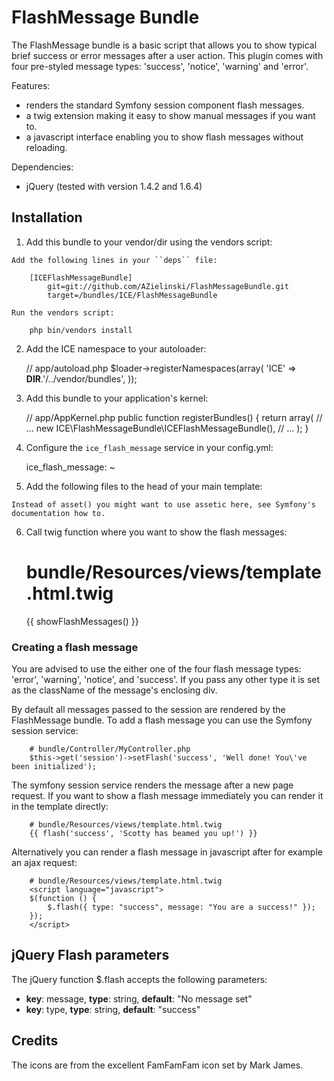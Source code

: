 FlashMessage Bundle
===================

The FlashMessage bundle is a basic script that allows you to show typical brief 
success or error messages after a user action. This plugin comes with four pre-styled message 
types: 'success', 'notice', 'warning' and 'error'. 

Features:
    
 * renders the standard Symfony session component flash messages.
 * a twig extension making it easy to show manual messages if you want to.
 * a javascript interface enabling you to show flash messages without reloading.
 
Dependencies:
    
 * jQuery (tested with version 1.4.2 and 1.6.4)

Installation
------------

  1. Add this bundle to your vendor/dir using the vendors script:

    Add the following lines in your ``deps`` file:

        [ICEFlashMessageBundle]
            git=git://github.com/AZielinski/FlashMessageBundle.git
            target=/bundles/ICE/FlashMessageBundle

    Run the vendors script:

        php bin/vendors install

  2. Add the ICE namespace to your autoloader:

        // app/autoload.php
        $loader->registerNamespaces(array(
            'ICE' => __DIR__.'/../vendor/bundles',
        ));

  3. Add this bundle to your application's kernel:

        // app/AppKernel.php
        public function registerBundles()
        {
            return array(
                // ...
                new ICE\FlashMessageBundle\ICEFlashMessageBundle(),
                // ...
            );
        }

  4. Configure the `ice_flash_message` service in your config.yml:

        ice_flash_message: ~

  5. Add the following files to the head of your main template:

        <link rel="stylesheet" href="{{ asset('bundles/iceflashmessage/css/jquery.flashMessage.css') }}" type="text/css" media="all" />
        <script src="http://ajax.googleapis.com/ajax/libs/jquery/1.6.4/jquery.min.js" type="text/javascript" charset="utf-8"></script>
        <script type="text/javascript" src="{{ asset('bundles/iceflashmessage/js/jquery.flashMessage.js') }}"></script>

    Instead of asset() you might want to use assetic here, see Symfony's documentation how to.

  6. Call twig function where you want to show the flash messages: 

        # bundle/Resources/views/template.html.twig
        {{ showFlashMessages() }}

### Creating a flash message

You are advised to use the either one of the four flash message types: 'error', 'warning', 
'notice', and 'success'. If you pass any other type it is set as the className of the 
message's enclosing div. 

By default all messages passed to the session are rendered by the FlashMessage bundle. To add 
a flash message you can use the Symfony session service:

        # bundle/Controller/MyController.php
        $this->get('session')->setFlash('success', 'Well done! You\'ve been initialized');

The symfony session service renders the message after a new page request. If you want to show a
flash message immediately you can render it in the template directly:

        # bundle/Resources/views/template.html.twig
        {{ flash('success', 'Scotty has beamed you up!') }}

Alternatively you can render a flash message in javascript after for example an ajax request:
 
        # bundle/Resources/views/template.html.twig
        <script language="javascript">
        $(function () {
            $.flash({ type: "success", message: "You are a success!" });  
        });
        </script>

jQuery Flash parameters
-----------------------

The jQuery function $.flash accepts the following parameters:

 * __key__: message, __type__: string, __default__: "No message set"
 * __key__: type, __type__: string, __default__: "success"

Credits
-------

The icons are from the excellent FamFamFam icon set by Mark James.
